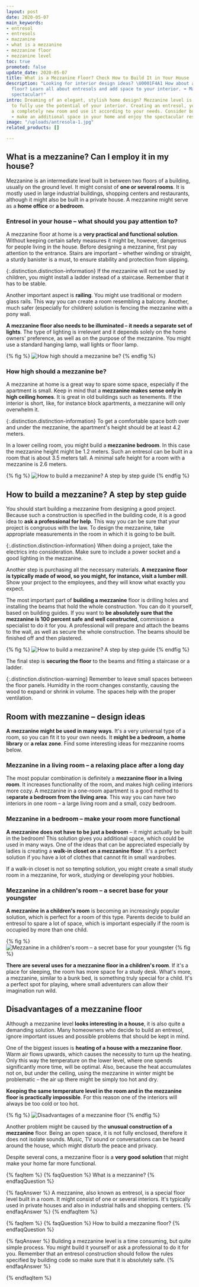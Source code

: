 ```yaml
---
layout: post
date: 2020-05-07
main_keywords:
- entresol
- entresols
- mazzanine
- what is a mezzanine
- mezzanine floor
- mezzanine level
toc: true
promoted: false
update_date: 2020-05-07
title: What is a Mezzanine Floor? Check How to Build It in Your House
description: "Looking for interior design ideas? \U0001F4A1 How about a mezzanine
  floor? Learn all about entresols and add space to your interior. ➡️ Make your home
  spectacular!"
intro: Dreaming of an elegant, stylish home design? Mezzanine level is a perfect way
  to fully use the potential of your interior. Creating an entresol, you might gain
  a completely new room and use it according to your needs. Consider building a mezzanine
  - make an additional space in your home and enjoy the spectacular results.
image: "/uploads/antresola-1.jpg"
related_products: []

---
```

## What is a mezzanine? Can I employ it in my house?

Mezzanine is an intermediate level built in between two floors of a building, usually on the ground level. It might consist of **one or several rooms**. It is mostly used in large industrial buildings, shopping centers and restaurants, although it might also be built in a private house. A mezzanine might serve as a **home office** or **a bedroom**. 

### Entresol in your house – what should you pay attention to?

A mezzanine floor at home is a **very practical and functional solution**. Without keeping certain safety measures it might be, however, dangerous for people living in the house. Before designing a mezzanine, first pay attention to the entrance. Stairs are important – whether winding or straight, a sturdy banister is a must, to ensure stability and protection from slipping.

{:.distinction.distinction-information}
If the mezzanine will not be used by children, you might install a ladder instead of a staircase. Remember that it has to be stable.

Another important aspect is **railing**. You might use traditional or modern glass rails. This way you can create a room resembling a balcony. Another, much safer (especially for children) solution is fencing the mezzanine with a pony wall.

**A mezzanine floor also needs to be illuminated – it needs a separate set of lights**. The type of lighting is irrelevant and it depends solely on the home owners' preference, as well as on the purpose of the mezzanine. You might use a standard hanging lamp, wall lights or floor lamp.

{% fig %}
![How high should a mezzanine be?](/uploads/antresola-w-domu-kiedy-mozna-zdecydowac-sie-na-antresole.jpg "How high should a mezzanine be?")
{% endfig %}

### How high should a mezzanine be?

A mezzanine at home is a great way to spare some space, especially if the apartment is small. Keep in mind that a **mezzanine makes sense only in high ceiling homes**. It is great in old buildings such as tenements. If the interior is short, like, for instance block apartments, a mezzanine will only overwhelm it.

{:.distinction.distinction-information}
To get a comfortable space both over and under the mezzanine, the apartment's height should be at least 4.2 meters.

In a lower ceiling room, you might build a **mezzanine bedroom**. In this case the mezzanine height might be 1.2 meters. Such an entresol can be built in a room that is about 3.5 meters tall. A minimal safe height for a room with a mezzanine is 2.6 meters.

{% fig %}
![How to build a mezzanine? A step by step guide](/uploads/antresola-w-domu-kiedy-mozna-zdecydowac-sie-na-antresole-1.jpg "How to build a mezzanine? A step by step guide")
{% endfig %}

## How to build a mezzanine? A step by step guide

You should start building a mezzanine from designing a good project. Because such a construction is specified in the building code, it is a good idea to **ask a professional for help**. This way you can be sure that your project is congruous with the law. To design the mezzanine, take appropriate measurements in the room in which it is going to be built.

{:.distinction.distinction-information}
When doing a project, take the electrics into consideration. Make sure to include a power socket and a good lighting in the mezzanine.

Another step is purchasing all the necessary materials. **A mezzanine floor is typically made of wood, so you might, for instance, visit a lumber mill**. Show your project to the employees, and they will know what exactly you expect.

The most important part of **building a mezzanine** floor is drilling holes and installing the beams that hold the whole construction. You can do it yourself, based on building guides. If you want to **be absolutely sure that the mezzanine is 100 percent safe** **and well constructed**, commission a specialist to do it for you. A professional will prepare and attach the beams to the wall, as well as secure the whole construction. The beams should be finished off and then plastered.

{% fig %}
![How to build a mezzanine? A step by step guide](/uploads/drilling.jpg "How to build a mezzanine? A step by step guide")
{% endfig %}

The final step is **securing the floor** to the beams and fitting a staircase or a ladder.

{:.distinction.distinction-warning}
Remember to leave small spaces between the floor panels. Humidity in the room changes constantly, causing the wood to expand or shrink in volume. The spaces help with the proper ventilation.

## Room with mezzanine – design ideas

**A mezzanine might be used in many ways**. It's a very universal type of a room, so you can fit it to your own needs. It **might be a bedroom**, **a home library** or **a relax zone**. Find some interesting ideas for mezzanine rooms below.

### Mezzanine in a living room – a relaxing place after a long day

The most popular combination is definitely a **mezzanine floor in a living room**. It increases functionality of the room, and makes high ceiling interiors more cozy. A mezzanine in a one-room apartment is a good method to s**eparate a bedroom from the living area**. This way you can have two interiors in one room – a large living room and a small, cozy bedroom.

### Mezzanine in a bedroom – make your room more functional

**A mezzanine does not have to be just a bedroom** – it might actually be built in the bedroom! This solution gives you additional space, which could be used in many ways. One of the ideas that can be appreciated especially by ladies is creating a **walk-in closet on a mezzanine floor**. It's a perfect solution if you have a lot of clothes that cannot fit in small wardrobes.

If a walk-in closet is not so tempting solution, you might create a small study room in a mezzanine, for work, studying or developing your hobbies.

### Mezzanine in a children's room – a secret base for your youngster

**A mezzanine in a children's room** is becoming an increasingly popular solution, which is perfect for a room of this type. Parents decide to build an entresol to spare a lot of space, which is important especially if the room is occupied by more than one child.

{% fig %}
![Mezzanine in a children's room – a secret base for your youngster](/uploads/antresola-w-domu-kiedy-mozna-zdecydowac-sie-na-antresole-2.jpg "Mezzanine in a children's room – a secret base for your youngster")
{% fig %}

**There are several uses for a mezzanine floor in a children's room**. If it's a place for sleeping, the room has more space for a study desk. What's more, a mezzanine, similar to a bunk bed, is something truly special for a child. It's a perfect spot for playing, where small adventurers can allow their imagination run wild.

## Disadvantages of a mezzanine floor

Although a mezzanine level **looks interesting in a house**, it is also quite a demanding solution. Many homeowners who decide to build an entresol, ignore important issues and possible problems that should be kept in mind.

One of the biggest issues is **heating of a house with a mezzanine floor**. Warm air flows upwards, which causes the necessity to turn up the heating. Only this way the temperature on the lower level, where one spends significantly more time, will be optimal. Also, because the heat accumulates not on, but under the ceiling, using the mezzanine in winter might be problematic – the air up there might be simply too hot and dry. 

**Keeping the same temperature level in the room and in the mezzanine floor is practically impossible**. For this reason one of the interiors will always be too cold or too hot.

{% fig %}
![Disadvantages of a mezzanine floor](/uploads/czy-antresola-ma-jakies-wady.jpg "Disadvantages of a mezzanine floor")
{% endfig %}

Another problem might be caused by the **unusual construction of a mezzanine** floor. Being an open space, it is not fully enclosed, therefore it does not isolate sounds. Music, TV sound or conversations can be heard around the house, which might disturb the peace and privacy.

Despite several cons, a mezzanine floor is a **very good solution** that might make your home far more functional.

{% faqItem %}
{% faqQuestion %}
What is a mezzanine?
{% endfaqQuestion %}

{% faqAnswer %}
A mezzanine, also known as entresol, is a special floor level built in a room. It might consist of one or several interiors. It's typically used in private houses and also in industrial halls and shopping centers.
{% endfaqAnswer %}
{% endfaqItem %}

{% faqItem %}
{% faqQuestion %}
How to build a mezzanine floor?
{% endfaqQuestion %}

{% faqAnswer %}
Building a mezzanine level is a time consuming, but quite simple process. You might build it yourself or ask a professional to do it for you. Remember that an entresol construction should follow the rules specified by building code so make sure that it is absolutely safe.
{% endfaqAnswer %}

{% endfaqItem %}